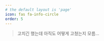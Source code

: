 ```yaml
---
# the default layout is 'page'
icon: fas fa-info-circle
order: 5
---
```


> 고치긴 했는데 아직도 어떻게 고쳤는지 모름...
